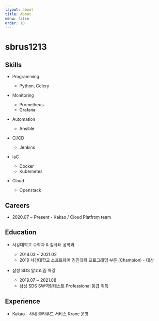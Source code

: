 ```yaml
---
layout: about
title: About
menu: false
order: 10
---
```


# sbrus1213

## Skills

- Programming
  - Python, Celery

- Monitoring
   - Prometheus
   - Grafana

- Automation
  - Ansible

- CI/CD
  - Jenkins

- IaC
  - Docker
  - Kubernetes

- Cloud
  - Openstack

## Careers

- 2020.07 ~ Present - Kakao / Cloud Platfrom team

## Education

- 서강대학교 수학과 & 컴퓨터 공학과
  - 2014.03 ~ 2021.02
  - 2019 서강대학교 소프트웨어 경진대회 프로그래밍 부문 (Champion) - 대상

- 삼성 SDS 알고리즘 특강
  - 2019.07 ~ 2021.08
  - 삼성 SDS SW역량테스트 Professional 등급 취득

## Experience

- Kakao - 사내 클라우드 서비스 Krane 운영
